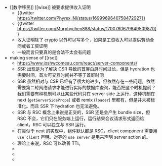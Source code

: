 - [[数字移民]] [[wise]] 被要求提供收入证明
	- {{twitter https://twitter.com/Phyrex_Ni/status/1699969640758472927}}
	- {{twitter https://twitter.com/Murphychen888/status/1700780679649509870}}
	- 收入证明除了 crypto 以外可以写多个，如果是工资收入可以提供劳动合同或者工资证明
	- 一般而言只要真的是合法不太会有问题
- making sense of [[rsc]]
	- https://www.joshwcomeau.com/react/server-components/
	- SSR 出现是为了解决 CSR 导致的首屏白屏时间过长，但是 hydration 也需要时间，首次可交互时间并不等于首屏时间
	- SSR 虽然相对与 CSR 已经有了很大的进步，但依然存在一些问题，依然需要第二轮网络请求才能进行实际的数据库查询，能否把这个时机提前？我们需要有种机制可以让某些代码只在 server side 上运行，这种机制在 next (`getServerSideProps`) 或者 remix (`loader`) 里都有，但是并未被标准化。而且 SSR 下 hydration 也无法避免。
	- SSR 与 RSC 概念上来说是正交的，SSR 还是会产生 bundle size，但 RSC 不会，它们只在服务端上运行，运行结果会议请求形式返回给 client。RSC 可以独立与 SSR 运行。
	- 在类似于 next 的实现中，组件默认都是 RSC，client component 需要用 `use client` 声明。对等的 `use server` 是用来声明 server action 的。
	- 理论上来说，RSC 可以改善 TTI。
	-
	-
	-